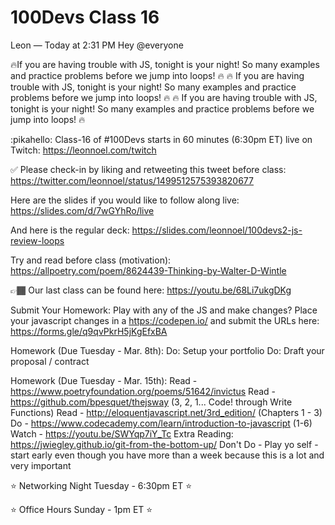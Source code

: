 # 100Devs Class 16

Leon — Today at 2:31 PM
Hey @everyone

🔥If you are having trouble with JS, tonight is your night! So many examples and practice problems before we jump into loops! 🔥
🔥 If you are having trouble with JS, tonight is your night! So many examples and practice problems before we jump into loops! 🔥
🔥 If you are having trouble with JS, tonight is your night! So many examples and practice problems before we jump into loops! 🔥

:pikahello:  Class-16 of #100Devs starts in 60 minutes (6:30pm ET) live on Twitch: https://leonnoel.com/twitch


✅ Please check-in by liking and retweeting this tweet before class: https://twitter.com/leonnoel/status/1499512575393820677


Here are the slides if you would like to follow along live: https://slides.com/d/7wGYhRo/live

And here is the regular deck: https://slides.com/leonnoel/100devs2-js-review-loops

Try and read before class (motivation): https://allpoetry.com/poem/8624439-Thinking-by-Walter-D-Wintle

👉🏾 Our last class can be found here: https://youtu.be/68Li7ukgDKg 

Submit Your Homework:
Play with any of the JS and make changes? Place your javascript changes in a https://codepen.io/ and submit the URLs here: https://forms.gle/q9qvPkrH5jKgEfxBA


Homework (Due Tuesday - Mar. 8th):
Do: Setup your portfolio
Do: Draft your proposal / contract

Homework (Due Tuesday - Mar. 15th):
Read - https://www.poetryfoundation.org/poems/51642/invictus
Read - https://github.com/bpesquet/thejsway (3, 2, 1... Code! through Write Functions)
Read - http://eloquentjavascript.net/3rd_edition/ (Chapters 1 - 3)
Do - https://www.codecademy.com/learn/introduction-to-javascript (1-6)
Watch - https://youtu.be/SWYqp7iY_Tc
Extra Reading: https://jwiegley.github.io/git-from-the-bottom-up/
Don't Do - Play yo self - start early even though you have more than a week because this is a lot and very important

⭐ Networking Night Tuesday - 6:30pm ET ⭐

⭐ Office Hours Sunday - 1pm ET ⭐
